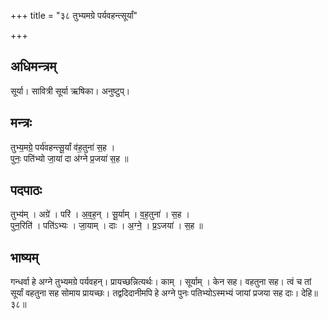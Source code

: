 +++
title = "३८ तुभ्यमग्रे पर्यवहन्त्सूर्यां"

+++
## अधिमन्त्रम्
सूर्या। सावित्री सूर्या ऋषिका। अनुष्टुप्।

## मन्त्रः
तुभ्य॒मग्रे॒ पर्य॑वहन्त्सू॒र्यां व॑ह॒तुना॑ स॒ह ।  
पुनः॒ पति॑भ्यो जा॒यां दा अ॑ग्ने प्र॒जया॑ स॒ह ॥

## पदपाठः
तुभ्य॑म् । अग्रे॑ । परि॑ । अ॒व॒ह॒न् । सू॒र्याम् । व॒ह॒तुना॑ । स॒ह ।  
पुन॒रिति॑ । पति॑ऽभ्यः । जा॒याम् । दाः । अ॒ग्ने॒ । प्र॒ऽजया॑ । स॒ह ॥

## भाष्यम्
गन्धर्वा हे अग्ने तुभ्यमग्रे पर्यवहन्। प्रायच्छन्नित्यर्थः। काम् । सूर्याम् । केन सह। वहतुना सह। त्वं च तां सूर्यां वहतुना सह सोमाय प्रायच्छः। तद्वदिदानीमपि हे अग्ने पुनः पतिभ्योऽस्मभ्यं जायां प्रजया सह दाः। देहि॥३८॥